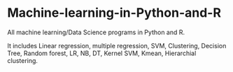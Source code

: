 # Machine-learning-in-Python-and-R

All machine learning/Data Science programs in Python and R.

It includes Linear regression, multiple regression, SVM, Clustering, Decision Tree, Random forest, LR, NB, DT, Kernel SVM, Kmean, Hierarchial clustering.
